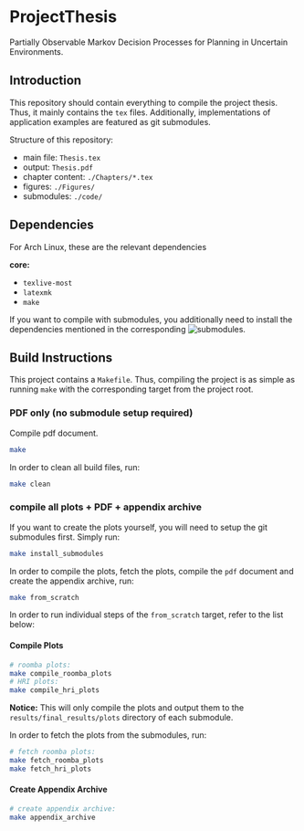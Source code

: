 # ProjectThesis

Partially Observable Markov Decision Processes for Planning in Uncertain Environments.

## Introduction

This repository should contain everything to compile the project thesis. Thus, it mainly contains
the `tex` files. Additionally, implementations of application examples are featured as git submodules.

Structure of this repository:

- main file: `Thesis.tex`
- output: `Thesis.pdf`
- chapter content: `./Chapters/*.tex`
- figures: `./Figures/`
- submodules: `./code/`

## Dependencies

For Arch Linux, these are the relevant dependencies

**core:**

- `texlive-most`
- `latexmk`
- `make`

If you want to compile with submodules, you additionally need to install the dependencies mentioned
in the corresponding ![submodules](.gitmodules).

## Build Instructions

This project contains a `Makefile`. Thus, compiling the project is as simple as
running `make` with the corresponding target from the project root.

### PDF only (no submodule setup required)

Compile pdf document.

```bash
make
```

In order to clean all build files, run:

```bash
make clean
```

### compile all plots + PDF + appendix archive

If you want to create the plots yourself, you will need to setup the git submodules first. Simply run:

```bash
make install_submodules
```

In order to compile the plots, fetch the plots, compile the `pdf` document and create the appendix archive, run:

```bash
make from_scratch
```

In order to run individual steps of the `from_scratch` target, refer to the list below:

#### Compile Plots

```bash
# roomba plots:
make compile_roomba_plots
# HRI plots:
make compile_hri_plots
```

**Notice:** This will only compile the plots and output them to the `results/final_results/plots` directory of each submodule.

In order to fetch the plots from the submodules, run:

```bash
# fetch roomba plots:
make fetch_roomba_plots
make fetch_hri_plots
```

#### Create Appendix Archive

```bash
# create appendix archive:
make appendix_archive
```
